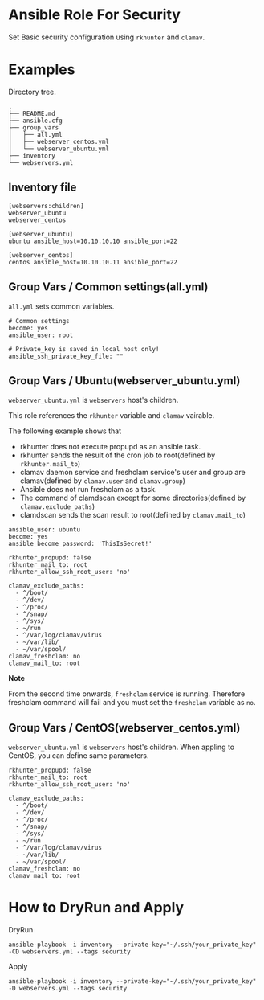 # Ansible Role For Security

Set Basic security configuration using `rkhunter` and `clamav`.

# Examples

Directory tree.

```
.
├── README.md
├── ansible.cfg
├── group_vars
│   ├── all.yml
│   ├── webserver_centos.yml
│   └── webserver_ubuntu.yml
├── inventory
└── webservers.yml
```

## Inventory file

```
[webservers:children]
webserver_ubuntu
webserver_centos

[webserver_ubuntu]
ubuntu ansible_host=10.10.10.10 ansible_port=22

[webserver_centos]
centos ansible_host=10.10.10.11 ansible_port=22
```

## Group Vars / Common settings(all.yml)

`all.yml` sets common variables.

```
# Common settings
become: yes
ansible_user: root

# Private_key is saved in local host only!
ansible_ssh_private_key_file: ""
```

## Group Vars / Ubuntu(webserver_ubuntu.yml)

`webserver_ubuntu.yml` is `webservers` host's children.

This role references the `rkhunter` variable and `clamav` vairable.

The following example shows that

* rkhunter does not execute propupd as an ansible task.
* rkhunter sends the result of the cron job to root(defined by `rkhunter.mail_to`)
* clamav daemon service and freshclam service's user and group are clamav(defined by `clamav.user` and `clamav.group`)
* Ansible does not run freshclam as a task.
* The command of clamdscan except for some directories(defined by `clamav.exclude_paths`)
* clamdscan sends the scan result to root(defined by `clamav.mail_to`)

```
ansible_user: ubuntu
become: yes
ansible_become_password: 'ThisIsSecret!'

rkhunter_propupd: false
rkhunter_mail_to: root
rkhunter_allow_ssh_root_user: 'no'

clamav_exclude_paths:
  - ^/boot/
  - ^/dev/
  - ^/proc/
  - ^/snap/
  - ^/sys/
  - ~/run
  - ^/var/log/clamav/virus
  - ~/var/lib/
  - ~/var/spool/
clamav_freshclam: no
clamav_mail_to: root
```

**Note**

From the second time onwards, `freshclam` service is running.
Therefore freshclam command will fail and you must set the `freshclam` variable as `no`.

## Group Vars / CentOS(webserver_centos.yml)

`webserver_ubuntu.yml` is `webservers` host's children.
When appling to CentOS, you can define same parameters.

```
rkhunter_propupd: false
rkhunter_mail_to: root
rkhunter_allow_ssh_root_user: 'no'

clamav_exclude_paths:
  - ^/boot/
  - ^/dev/
  - ^/proc/
  - ^/snap/
  - ^/sys/
  - ~/run
  - ^/var/log/clamav/virus
  - ~/var/lib/
  - ~/var/spool/
clamav_freshclam: no
clamav_mail_to: root
```

# How to DryRun and Apply

DryRun

```
ansible-playbook -i inventory --private-key="~/.ssh/your_private_key" -CD webservers.yml --tags security
```

Apply

```
ansible-playbook -i inventory --private-key="~/.ssh/your_private_key" -D webservers.yml --tags security
```
